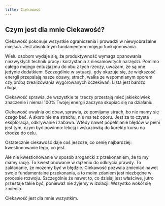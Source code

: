 ```yaml
---
title: Ciekawość
---
```


## Czym jest dla mnie Ciekawość?
Ciekawość pokonuje wszystkie ograniczenia i prowadzi w niewyobrażalne miejsca. Jest absolutnym fundamentem mojego funkcjonowania. 

Wielu osobom wydaje się, że produktywność wymaga opanowania niezwykłych technik pracy i korzystania z niesamowitych narzędzi. Pomimo całego mojego entuzjazmu do obu z tych rzeczy, uważam, że są one jedynie dodatkiem. Szczególnie w sytuacji, gdy okazuje się, że większość energii przepalają nasze obawy, strach, walka ze wspomnianym oporem czy próbą zrealizowania wygórowanych oczekiwań. Lista jest bardzo długa. 

Ciekawość sprawia, że wszystkie te rzeczy przestają mieć jakiekolwiek znaczenie i niemal 100% Twojej energii zaczyna skupiać się na działaniu. 

Ciekawość uwalnia od obaw, sprawia, że pomijamy strach, bo nie mamy się czego bać. A skoro nie ma strachu, nie ma też oporu. Jest za to czysta eksploracja, odkrywanie i zabawa. Wtedy nawet popełnianie błędów w pełni jest tym, czym być powinno: lekcją i wskazówką do korekty kursu na drodze do celu. 

Ostatecznie ciekawość daje coś jeszcze, co cenię najbardziej: kwestionowanie tego, co jest. 

Ale nie kwestionowanie w sposób arogancki z przekonaniem, że to my mamy rację. To kwestionowanie w dążeniu do odkrycia prawdy. To zakładanie, że możemy być w błędzie. Ciekawość pozwala zmieniać nawet swoje fundamentalne przekonania, a to moim zdaniem jest niezbędne w procesie rozwoju. Szczególnie że nawet to, co dzisiaj jest właściwe, jutro przestaje takie być, ponieważ nie żyjemy w izolacji. Wszystko wokół się zmienia. 

Ciekawość jest dla mnie wszystkim.